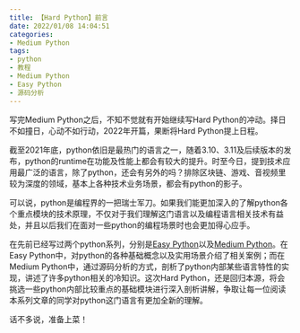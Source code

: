 ```yaml
---
title: 【Hard Python】前言
date: 2022/01/08 14:04:51
categories:
- Medium Python
tags:
- python
- 教程
- Medium Python
- Easy Python
- 源码分析
---
```


写完Medium Python之后，不知不觉就有开始继续写Hard Python的冲动。择日不如撞日，心动不如行动，2022年开篇，果断将Hard Python提上日程。

截至2021年底，python依旧是最热门的语言之一，随着3.10、3.11及后续版本的发布，python的runtime在功能及性能上都会有较大的提升。时至今日，提到技术应用最广泛的语言，除了python，还会有另外的吗？排除区块链、游戏、音视频里较为深度的领域，基本上各种技术业务场景，都会有python的影子。

可以说，python是编程界的一把瑞士军刀。如果我们能更加深入的了解python各个重点模块的技术原理，不仅对于我们理解这门语言以及编程语言相关技术有益处，并且以后我们在面对一些python的编程场景时也会更加得心应手。

在先前已经写过两个python系列，分别是[Easy Python](https://utmhikari.top/categories/Easy-Python/)以及[Medium Python](https://utmhikari.top/categories/Medium-Python/)。在Easy Python中，对python的各种基础概念以及实用场景介绍了相关案例；而在Medium Python中，通过源码分析的方式，剖析了python内部某些语言特性的实现，讲述了许多python相关的冷知识。这次Hard Python，还是回归本源，将会挑选一些python内部比较重点的基础模块进行深入剖析讲解，争取让每一位阅读本系列文章的同学对python这门语言有更加全新的理解。

话不多说，准备上菜！
